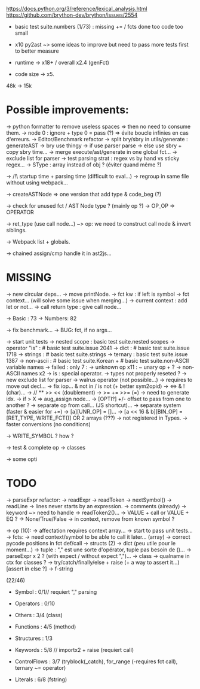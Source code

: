 https://docs.python.org/3/reference/lexical_analysis.html
https://github.com/brython-dev/brython/issues/2554

- basic test suite.numbers (1/73) : missing += / fcts done too
code too small

- x10 py2ast ~> some ideas to improve but need to pass more tests first to better measure
- runtime -> x18+ / overall x2.4 (genFct)
- code size -> x5.

48k -> 15k

Possible improvements:
=====================

-> python formatter to remove useless spaces
    => then no need to consume them.
-> node 0 : ignore + type 0 = pass (?) => évite boucle infinies en cas d'erreurs.
-> Editor/Benchmark refactor
    -> split bry/sbry in utils/generate : generateAST
        -> bry use thingy
        -> if use parser parse
        -> else use sbry + copy sbry time...
    -> merge execute/ast/generate in one global fct...
    -> exclude list for parser
-> test parsing strat : regex vs by hand vs sticky regex...
-> SType : array instead of obj ? (éviter quand même ?)

-> /!\ startup time + parsing time (difficult to eval...)
-> regroup in same file without using webpack...

-> createASTNode => one version that add type & code_beg (?)

-> check for unused fct / AST Node type ? (mainly op ?)
-> OP_OP => OPERATOR

-> ret_type (use call node...) ~> op: we need to construct call node & invert siblings.

-> Webpack list + globals.

-> chained assign/cmp handle it in ast2js...

MISSING
=======

-> new circular deps...
-> move printNode.
-> fct kw : if left is symbol
-> fct context... (will solve some issue when merging...)
-> current context : add let or not...
-> call return type : give call node...

-> Basic  : 73
-> Numbers: 82

-> fix benchmark...
    -> BUG: fct, if no args...

-> start unit tests
        -> nested scope : basic test suite.nested scopes
        -> operator "is" : # basic test suite.issue 2041
        -> dict : # basic test suite.issue 1718
        -> strings : # basic test suite.strings
        -> ternary : basic test suite.issue 1387
        -> non-ascii : # basic test suite.Korean + # basic test suite.non-ASCII variable names
    -> failed : only 7 :
        -> unknown op x11 : ~ unary op + ?
            -> non-ASCII names x2
            -> is : special operator.
    -> types not properly reseted ?
    -> new exclude list for parser
    -> walrus operator (not possible...) -> requires to move out decl...
    -> fix iop... & not in / is not (+ better sym2opid)
        -> <=> & ! (char)...
        -> // ** >> << (doublement)
        -> >= += >>=   (=)
            -> need to generate idx.
            -> if > X => aug_assign node...
            -> [OPTI?] +/- offset to pass from one to another ?
    -> separate op from call... (JS shortcut)...
        -> separate system (faster & easier for +=)
            -> [a][UNR_OP]           = []...
            -> [a << 16 & b][BIN_OP] = [RET_TYPE, WRITE_FCT()] OR 2 arrays (???)
                -> not registered in Types.
                -> faster conversions (no conditions)

-> WRITE_SYMBOL ? how ?

-> test & complete op
-> classes

-> some opti

TODO
====

-> parseExpr refactor:
    -> readExpr
        -> readToken
            -> nextSymbol()
    -> readLine -> lines never starts by an expression.
        -> comments (already)
        -> keyword ~> need to handle
            -> readToken2()...
        -> VALUE + call or VALUE + EQ ?
    -> None/True/False -> in context, remove from known symbol ?

-> op (10):
-> affectation requires context array...
-> start to pass unit tests...
-> fcts:
    -> need context/symbol to be able to call it later... (array)
    -> correct pycode positions in fct def/call
-> structs (2)
    -> dict (peu utile pour le moment...)
    -> tuple : "," est une sorte d'opérator, tuple pas besoin de ()...
        -> parseExpr x 2 ? (with expect / without expect ",")...
-> class
    -> qualname in ctx for classes ?
-> try/catch/finally/else + raise (+ a way to assert it...) [assert in else ?]
-> f-string

(22/46)
- Symbol       : 0/1// requiert "," parsing
- Operators    : 0/10

- Others       : 3/4 (class)
- Functions    : 4/5 (method)

- Structures   : 1/3

- Keywords     : 5/8  // importx2 + raise (requiert call)
- ControlFlows : 3/7 (tryblock(_catch), for_range (-requires fct call), ternary ~= operator)

- Literals     : 6/8 (fstring)